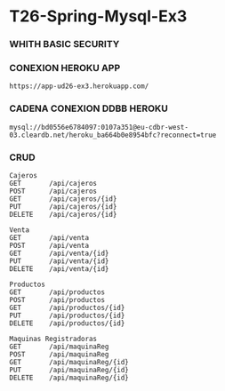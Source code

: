 # T26-Spring-Mysql-Ex3

### WHITH BASIC SECURITY

### CONEXION HEROKU APP 
```
https://app-ud26-ex3.herokuapp.com/
```
### CADENA CONEXION DDBB HEROKU
```
mysql://bd0556e6784097:0107a351@eu-cdbr-west-03.cleardb.net/heroku_ba664b0e8954bfc?reconnect=true

```
### CRUD 
```
Cajeros
GET       /api/cajeros
POST      /api/cajeros
GET       /api/cajeros/{id}
PUT       /api/cajeros/{id}
DELETE    /api/cajeros/{id}
```
```
Venta
GET       /api/venta
POST      /api/venta
GET       /api/venta/{id}
PUT       /api/venta/{id}
DELETE    /api/venta/{id}
```
```
Productos
GET       /api/productos
POST      /api/productos
GET       /api/productos/{id}
PUT       /api/productos/{id}
DELETE    /api/productos/{id}
```
```
Maquinas Registradoras
GET       /api/maquinaReg
POST      /api/maquinaReg
GET       /api/maquinaReg/{id}
PUT       /api/maquinaReg/{id}
DELETE    /api/maquinaReg/{id}
```
